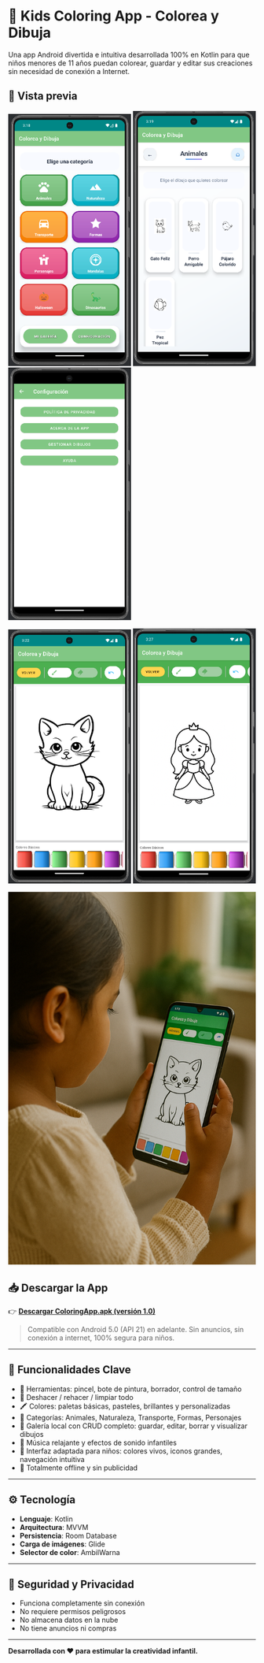 # 🎨 Kids Coloring App - Colorea y Dibuja

Una app Android divertida e intuitiva desarrollada 100% en Kotlin para que niños menores de 11 años puedan colorear, guardar y editar sus creaciones sin necesidad de conexión a Internet.

## 📸 Vista previa

<p float="left">
  <img src="./AppDibujo1.png" width="250"/>
  <img src="./AppDibujo2.png" width="250"/>
  <img src="./AppDibujo3.png" width="250"/>
</p>

<p float="left">
  <img src="./AppDibujo5.png" width="250"/>
  <img src="./AppDibujo6.png" width="250"/>
</p>

<p align="center">
  <img src="./AppDibujo4.png" width="600"/>
</p>


## 📥 Descargar la App

👉 [**Descargar ColoringApp.apk (versión 1.0)**](https://github.com/Tonymora1982/Coloring-App/releases/latest)

> Compatible con Android 5.0 (API 21) en adelante. Sin anuncios, sin conexión a internet, 100% segura para niños.

---

## 🧒 Funcionalidades Clave

- 🎨 Herramientas: pincel, bote de pintura, borrador, control de tamaño
- 🔁 Deshacer / rehacer / limpiar todo
- 🖍️ Colores: paletas básicas, pasteles, brillantes y personalizadas
- 🧩 Categorías: Animales, Naturaleza, Transporte, Formas, Personajes
- 💾 Galería local con CRUD completo: guardar, editar, borrar y visualizar dibujos
- 🎵 Música relajante y efectos de sonido infantiles
- 🧠 Interfaz adaptada para niños: colores vivos, iconos grandes, navegación intuitiva
- 📵 Totalmente offline y sin publicidad

---

## ⚙️ Tecnología

- **Lenguaje**: Kotlin
- **Arquitectura**: MVVM
- **Persistencia**: Room Database
- **Carga de imágenes**: Glide
- **Selector de color**: AmbilWarna

---

## 🔐 Seguridad y Privacidad

- Funciona completamente sin conexión
- No requiere permisos peligrosos
- No almacena datos en la nube
- No tiene anuncios ni compras

---

**Desarrollada con ❤️ para estimular la creatividad infantil.**
